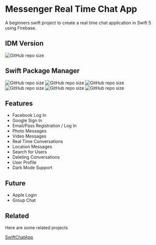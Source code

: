 # Messenger Real Time Chat App
A beginners swift project to create a real time chat application in Swift 5 using Firebase.

## IDM Version
<img alt="GitHub repo size" src="https://img.shields.io/badge/Xcode-Version%2013.3%20(13E113)-blue">

## Swift Package Manager
<img alt="GitHub repo size" src="https://img.shields.io/badge/Firebase-8.15.0-orange">
<img alt="GitHub repo size" src="https://img.shields.io/badge/GoogleSignIn-6.1.0-orange">
<img alt="GitHub repo size" src="https://img.shields.io/badge/Facebook-13.2.0-blue">
<img alt="GitHub repo size" src="https://img.shields.io/badge/MessageKit-3.8.0-green">
<img alt="GitHub repo size" src="https://img.shields.io/badge/SDWebImage-5.12.0-red">
<img alt="GitHub repo size" src="https://img.shields.io/badge/JGProgressHUB-2.2.0-yellow">

## Features
* Facebook Log In
* Google Sign In
* Email/Pass Registration / Log In
* Photo Messages
* Video Messages
* Real Time Conversations
* Location Messages
* Search for Users
* Deleting Conversations
* User Profile
* Dark Mode Support
## Future
* Apple Login
* Group Chat

## Related

Here are some related projects

[SwiftChatApp](https://github.com/AfrazCodes/SwiftChatApp)
